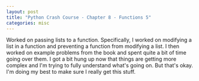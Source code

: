 ```yaml
---
layout: post
title: "Python Crash Course - Chapter 8 - Functions 5"
categories: misc
---
```


Worked on passing lists to a function. Specifically, I worked on modifying a list in a function and preventing a function from modifying a list. I then worked on example problems from the book and spent quite a bit of time going over them. I got a bit hung up now that things are getting more complex and I'm trying to fully understand what's going on. But that's okay. I'm doing my best to make sure I really get this stuff.